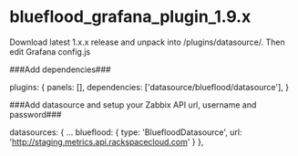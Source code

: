 # blueflood_grafana_plugin_1.9.x

Download latest 1.x.x release and unpack into <your grafana installation>/plugins/datasource/.
Then edit Grafana config.js

###Add dependencies###

plugins: {
  panels: [],
  dependencies: ['datasource/blueflood/datasource'],
}

###Add datasource and setup your Zabbix API url, username and password###

datasources: {
  ...
  blueflood: {
    type: 'BluefloodDatasource',
    url: 'http://staging.metrics.api.rackspacecloud.com'
  }
  },
